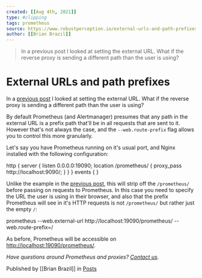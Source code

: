 ```yaml
---
created: [[Aug 4th, 2021]]
type: #clipping
tags: prometheus 
source: https://www.robustperception.io/external-urls-and-path-prefixes
author: [[Brian Brazil]] 
---
```

> In a previous post I looked at setting the external URL. What if the reverse proxy is sending a different path than the user is using?

# External URLs and path prefixes


In a [previous post](https://www.robustperception.io/using-external-urls-and-proxies-with-prometheus/) I looked at setting the external URL. What if the reverse proxy is sending a different path than the user is using?

By default Prometheus (and Alertmanager) presumes that any path in the external URL is a prefix path that'll be in all requests that are sent to it. However that's not always the case, and the `--web.route-prefix` flag allows you to control this more granularly.

Let's say you have Prometheus running on it's usual port, and Nginx installed with the following configuration:

http {
 server {
   listen 0.0.0.0:19090;
   location /prometheus/ {
     proxy\_pass http://localhost:9090/;
   }
 }
}
events {
}

Unlike the example in the [previous post](https://www.robustperception.io/using-external-urls-and-proxies-with-prometheus/), this will strip off the `/prometheus/` before passing on requests to Prometheus. In this case you need to specify the URL the user is using in their browser, and also that the prefix Prometheus will see in it's HTTP requests is not `/prometheus/` but rather just the empty `/`:

prometheus --web.external-url http://localhost:19090/prometheus/ --web.route-prefix=/

As before, Prometheus will be accessible on [http://localhost:19090/prometheus/](http://localhost:19090/prometheus/).

_Have questions around Prometheus and proxies? [Contact us](mailto:prometheus@robustperception.io)._

Published by [[Brian Brazil]] in [Posts](https://www.robustperception.io/category/posts)
